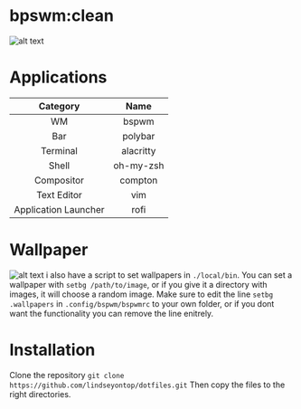 # bpswm:clean

![alt text](https://github.com/lindseyontop/dotfiles/blob/master/bspwm:clean/.stuff/clean.png)

# Applications

| Category | Name |
|:--------:|:----:|
|WM| bspwm |
|Bar|polybar|
|Terminal|alacritty|
|Shell|oh-my-zsh|
|Compositor|compton|
|Text Editor|vim|
|Application Launcher|rofi|

# Wallpaper
![alt text](https://github.com/lindseyontop/dotfiles/blob/master/bspwm:clean/.config/wall.png)
i also have a script to set wallpapers in `./local/bin`.
You can set a wallpaper with `setbg /path/to/image`, or if you give it a directory with images, it will choose a random image. Make sure to edit the line `setbg .wallpapers` in `.config/bspwm/bspwmrc` to your own folder, or if you dont want the functionality you can remove the line enitrely.


# Installation
Clone the repository
`git clone https://github.com/lindseyontop/dotfiles.git`
Then copy the files to the right directories.
